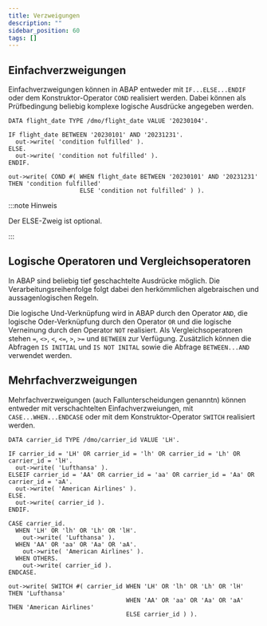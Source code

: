 ```yaml
---
title: Verzweigungen
description: ""
sidebar_position: 60
tags: []
---
```


## Einfachverzweigungen

Einfachverzweigungen können in ABAP entweder mit `IF...ELSE...ENDIF` oder dem Konstruktor-Operator `COND` realisiert werden. Dabei können als Prüfbedingung beliebig komplexe logische Ausdrücke angegeben werden.

```abap showLineNumbers
DATA flight_date TYPE /dmo/flight_date VALUE '20230104'.

IF flight_date BETWEEN '20230101' AND '20231231'.
  out->write( 'condition fulfilled' ).
ELSE.
  out->write( 'condition not fulfilled' ).
ENDIF.

out->write( COND #( WHEN flight_date BETWEEN '20230101' AND '20231231' THEN 'condition fulfilled'
                    ELSE 'condition not fulfilled' ) ).
```

:::note Hinweis

Der ELSE-Zweig ist optional.

:::

## Logische Operatoren und Vergleichsoperatoren

In ABAP sind beliebig tief geschachtelte Ausdrücke möglich. Die Verarbeitungsreihenfolge folgt dabei den herkömmlichen algebraischen und aussagenlogischen Regeln.

Die logische Und-Verknüpfung wird in ABAP durch den Operator `AND`, die logische Oder-Verknüpfung durch den Operator `OR` und die logische Verneinung durch den Operator `NOT` realisiert. Als Vergleichsoperatoren stehen `=`, `<>`, `<`, `<=`, `>`, `>=` und `BETWEEN` zur
Verfügung. Zusätzlich können die Abfragen `IS INITIAL` und `IS NOT INITAL` sowie die Abfrage `BETWEEN...AND` verwendet werden.

## Mehrfachverzweigungen

Mehrfachverzweigungen (auch Fallunterscheidungen genanntn) können entweder mit verschachtelten Einfachverzweiungen, mit `CASE...WHEN...ENDCASE` oder mit dem Konstruktor-Operator `SWITCH` realisiert werden.

```abap showLineNumbers
DATA carrier_id TYPE /dmo/carrier_id VALUE 'LH'.

IF carrier_id = 'LH' OR carrier_id = 'lh' OR carrier_id = 'Lh' OR carrier_id = 'lH'.
  out->write( 'Lufthansa' ).
ELSEIF carrier_id = 'AA' OR carrier_id = 'aa' OR carrier_id = 'Aa' OR carrier_id = 'aA'.
  out->write( 'American Airlines' ).
ELSE.
  out->write( carrier_id ).
ENDIF.

CASE carrier_id.
  WHEN 'LH' OR 'lh' OR 'Lh' OR 'lH'.
    out->write( 'Lufthansa' ).
  WHEN 'AA' OR 'aa' OR 'Aa' OR 'aA'.
    out->write( 'American Airlines' ).
  WHEN OTHERS.
    out->write( carrier_id ).
ENDCASE.

out->write( SWITCH #( carrier_id WHEN 'LH' OR 'lh' OR 'Lh' OR 'lH' THEN 'Lufthansa'
                                 WHEN 'AA' OR 'aa' OR 'Aa' OR 'aA' THEN 'American Airlines'
                                 ELSE carrier_id ) ).
```
